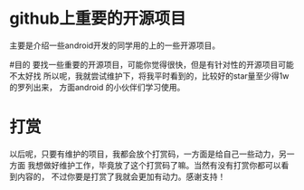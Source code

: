# github上重要的开源项目
主要是介绍一些android开发的同学用的上的一些开源项目。

#目的
要找一些重要的开源项目，可能你觉得很快，但是有针对性的开源项目可能不太好找
所以呢，我就尝试维护下，将我平时看到的，比较好的star量至少得1w的罗列出来，
方面android 的小伙伴们学习使用。

# 打赏
以后呢，只要有维护的项目，我都会放个打赏码，一方面是给自己一些动力，另一方面
我想做好维护工作，毕竟放了这个打赏码了嘛。当然有没有打赏你都可以看到内容的，
不过你要是打赏了我就会更加有动力。感谢支持！

